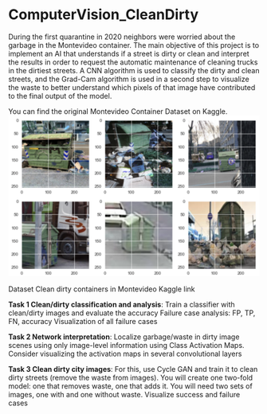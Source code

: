 # ComputerVision_CleanDirty

During the first quarantine in 2020 neighbors were worried about the garbage in the Montevideo container. The main objective of this project is to implement an AI that understands if a street is dirty or clean and interpret the results in order to request the automatic maintenance of cleaning trucks in the dirtiest streets. A CNN algorithm is used to classify the dirty and clean streets, and the Grad-Cam algorithm is used in a second step to visualize the waste to better understand which pixels of that image have contributed to the final output  of  the  model. 

You can find the original Montevideo Container Dataset on Kaggle.
![Dataset](DataSet.png)

Dataset Clean dirty containers in Montevideo Kaggle link

**Task 1 Clean/dirty classification and analysis**:
Train a classifier with clean/dirty images and evaluate the accuracy
Failure case analysis: 
FP, TP, FN, accuracy
Visualization of all failure cases 

**Task 2 Network interpretation**: 
Localize garbage/waste in dirty image scenes using only image-level information using Class Activation Maps. 
Consider visualizing the activation maps in several convolutional layers 

**Task 3 Clean dirty city images**: 
For this, use Cycle GAN and train it to clean dirty streets (remove the waste from images). You will create one two-fold model: one that removes waste, one that adds it.
You will need two sets of images, one with and one without waste. 
Visualize success and failure cases 
